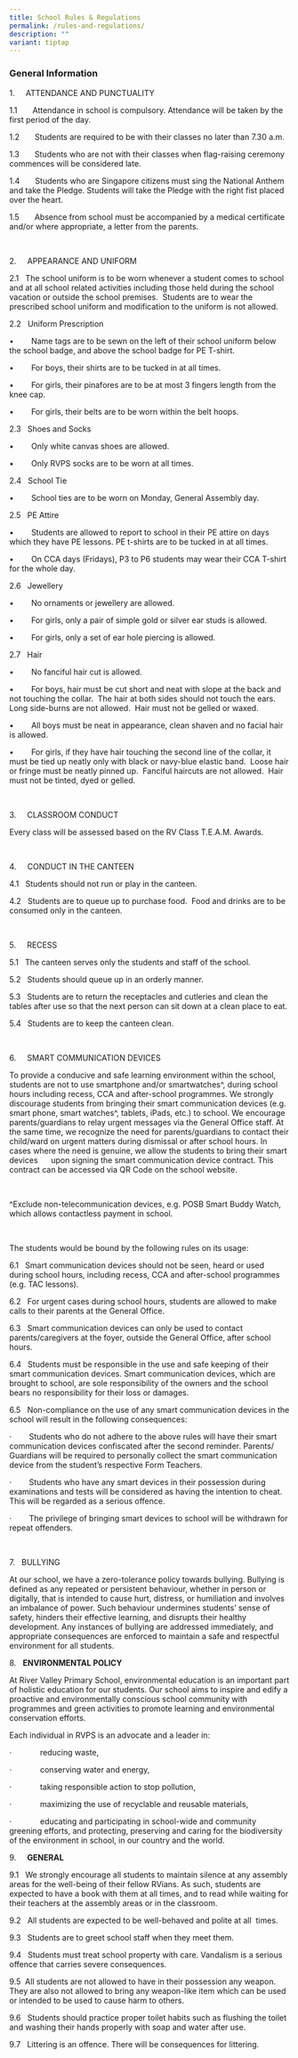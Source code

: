 ```yaml
---
title: School Rules & Regulations
permalink: /rules-and-regulations/
description: ""
variant: tiptap
---
```

<h3><strong>General Information</strong></h3>
<p></p>
<p>1.&nbsp;&nbsp;&nbsp;&nbsp; ATTENDANCE AND PUNCTUALITY</p>
<p>1.1&nbsp;&nbsp;&nbsp;&nbsp;&nbsp;&nbsp; Attendance in school is compulsory.
Attendance will be taken by the first period of the day.</p>
<p>1.2&nbsp;&nbsp;&nbsp;&nbsp;&nbsp;&nbsp; Students are required to be with
their classes no later than 7.30 a.m.</p>
<p>1.3&nbsp;&nbsp;&nbsp;&nbsp;&nbsp;&nbsp; Students who are not with their
classes when flag-raising ceremony commences will be considered late.</p>
<p>1.4&nbsp;&nbsp;&nbsp;&nbsp;&nbsp;&nbsp; Students who are Singapore citizens
must sing the National Anthem and take the Pledge. Students will take the
Pledge with the right fist placed over the heart.</p>
<p>1.5&nbsp;&nbsp;&nbsp;&nbsp;&nbsp;&nbsp; Absence from school must be accompanied
by a medical certificate and/or where appropriate, a letter from the parents.</p>
<p>&nbsp;</p>
<p>2.&nbsp;&nbsp;&nbsp;&nbsp; APPEARANCE AND UNIFORM</p>
<p>2.1&nbsp;&nbsp; The school uniform is to be worn whenever a student comes
to school and at all school related activities including those held during
the school vacation or outside the school premises.&nbsp; Students are
to wear the prescribed school uniform and modification to the uniform is
not allowed.</p>
<p>2.2&nbsp;&nbsp; Uniform Prescription</p>
<p>•&nbsp;&nbsp;&nbsp;&nbsp;&nbsp;&nbsp;&nbsp; Name tags are to be sewn on
the left of their school uniform below the school badge, and above the
school badge for PE T-shirt.</p>
<p>•&nbsp;&nbsp;&nbsp;&nbsp;&nbsp;&nbsp;&nbsp; For boys, their shirts are
to be tucked in at all times.</p>
<p>•&nbsp;&nbsp;&nbsp;&nbsp;&nbsp;&nbsp;&nbsp; For girls, their pinafores
are to be at most 3 fingers length from the knee cap.</p>
<p>•&nbsp;&nbsp;&nbsp;&nbsp;&nbsp;&nbsp;&nbsp; For girls, their belts are
to be worn within the belt hoops.</p>
<p>2.3&nbsp;&nbsp; Shoes and Socks</p>
<p>•&nbsp;&nbsp;&nbsp;&nbsp;&nbsp;&nbsp;&nbsp; Only white canvas shoes are
allowed.</p>
<p>•&nbsp;&nbsp;&nbsp;&nbsp;&nbsp;&nbsp;&nbsp; Only RVPS socks are to be
worn at all times.</p>
<p>2.4&nbsp;&nbsp; School Tie</p>
<p>•&nbsp;&nbsp;&nbsp;&nbsp;&nbsp;&nbsp;&nbsp; School ties are to be worn
on Monday, General Assembly day.</p>
<p>2.5&nbsp;&nbsp; PE Attire</p>
<p>•&nbsp;&nbsp;&nbsp;&nbsp;&nbsp;&nbsp;&nbsp; Students are allowed to report
to school in their PE attire on days which they have PE lessons. PE t-shirts
are to be tucked in at all times.</p>
<p>•&nbsp;&nbsp;&nbsp;&nbsp;&nbsp;&nbsp;&nbsp; On CCA days (Fridays), P3
to P6 students may wear their CCA T-shirt for the whole day.</p>
<p>2.6&nbsp;&nbsp; Jewellery</p>
<p>•&nbsp;&nbsp;&nbsp;&nbsp;&nbsp;&nbsp;&nbsp; No ornaments or jewellery
are allowed.</p>
<p>•&nbsp;&nbsp;&nbsp;&nbsp;&nbsp;&nbsp;&nbsp; For girls, only a pair of
simple gold or silver ear studs is allowed.</p>
<p>•&nbsp;&nbsp;&nbsp;&nbsp;&nbsp;&nbsp;&nbsp; For girls, only a set of ear
hole piercing is allowed.</p>
<p>2.7&nbsp;&nbsp; Hair</p>
<p>•&nbsp;&nbsp;&nbsp;&nbsp;&nbsp;&nbsp;&nbsp; No fanciful hair cut is allowed.</p>
<p>•&nbsp;&nbsp;&nbsp;&nbsp;&nbsp;&nbsp;&nbsp; For boys, hair must be cut
short and neat with slope at the back and not touching the collar.&nbsp;
The hair at both sides should not touch the ears.&nbsp; Long side-burns
are not allowed.&nbsp; Hair must not be gelled or waxed.</p>
<p>•&nbsp;&nbsp;&nbsp;&nbsp;&nbsp;&nbsp;&nbsp; All boys must be neat in appearance,
clean shaven and no facial hair is allowed.</p>
<p>•&nbsp;&nbsp;&nbsp;&nbsp;&nbsp;&nbsp;&nbsp; For girls, if they have hair
touching the second line of the collar, it must be tied up neatly only
with black or navy-blue elastic band.&nbsp; Loose hair or fringe must be
neatly pinned up.&nbsp; Fanciful haircuts are not allowed.&nbsp; Hair must
not be tinted, dyed or gelled.</p>
<p>&nbsp;</p>
<p>3.&nbsp;&nbsp;&nbsp;&nbsp; CLASSROOM CONDUCT</p>
<p>Every class will be assessed based on the RV Class T.E.A.M. Awards.</p>
<p>&nbsp;</p>
<p>4.&nbsp;&nbsp;&nbsp;&nbsp; CONDUCT IN THE CANTEEN</p>
<p>4.1&nbsp;&nbsp; Students should not run or play in the canteen.</p>
<p>4.2&nbsp;&nbsp; Students are to queue up to purchase food.&nbsp; Food
and drinks are to be consumed only in the canteen.</p>
<p>&nbsp;</p>
<p>5.&nbsp;&nbsp;&nbsp;&nbsp; RECESS</p>
<p>5.1&nbsp;&nbsp; The canteen serves only the students and staff of the
school.</p>
<p>5.2&nbsp;&nbsp; Students should queue up in an orderly manner.</p>
<p>5.3&nbsp;&nbsp; Students are to return the receptacles and cutleries and
clean the tables after use so that the next person can sit down at a clean
place to eat.</p>
<p>5.4&nbsp;&nbsp; Students are to keep the canteen clean.</p>
<p>&nbsp;</p>
<p>6.&nbsp;&nbsp;&nbsp;&nbsp; SMART COMMUNICATION DEVICES</p>
<p>To provide a conducive and safe learning environment within the school,
students are not to use smartphone and/or smartwatches^, during school
hours including recess, CCA and after-school programmes. We strongly discourage
students from bringing their smart communication devices (e.g. smart phone,
smart watches^, tablets, iPads, etc.) to school. We encourage parents/guardians
to relay urgent messages via the General Office staff. At the same time,
we recognize the need for parents/guardians to contact their child/ward
on urgent matters during dismissal or after school hours. In cases where
the need is genuine, we allow the students to bring their smart devices&nbsp;&nbsp;&nbsp;&nbsp;&nbsp;
upon signing the smart communication device contract. This contract can
be accessed via QR Code on the school website.</p>
<p>&nbsp;</p>
<p>^Exclude non-telecommunication devices, e.g. POSB Smart Buddy Watch, which
allows contactless payment in school.</p>
<p>&nbsp;</p>
<p>The students would be bound by the following rules on its usage:</p>
<p>6.1&nbsp;&nbsp; Smart communication devices should not be seen, heard
or used during school hours, including recess, CCA and after-school programmes
(e.g. TAC lessons).</p>
<p>6.2&nbsp;&nbsp; For urgent cases during school hours, students are allowed
to make calls to their parents at the General Office.</p>
<p>6.3&nbsp;&nbsp; Smart communication devices can only be used to contact
parents/caregivers at the foyer, outside the General Office, after school
hours.</p>
<p>6.4&nbsp;&nbsp; Students must be responsible in the use and safe keeping
of their smart communication devices. Smart communication devices, which
are brought to school, are sole responsibility of the owners and the school
bears no responsibility for their loss or damages.</p>
<p>6.5&nbsp;&nbsp; Non-compliance on the use of any smart communication devices
in the school will result in the following consequences:</p>
<p>·&nbsp;&nbsp;&nbsp;&nbsp;&nbsp;&nbsp;&nbsp; Students who do not adhere
to the above rules will have their smart communication devices confiscated
after the second reminder. Parents/ Guardians will be required to personally
collect the smart communication device from the student’s respective Form
Teachers.</p>
<p>·&nbsp;&nbsp;&nbsp;&nbsp;&nbsp;&nbsp;&nbsp; Students who have any smart
devices in their possession during examinations and tests will be considered
as having the intention to cheat. This will be regarded as a serious offence.</p>
<p>·&nbsp;&nbsp;&nbsp;&nbsp;&nbsp;&nbsp;&nbsp; The privilege of bringing
smart devices to school will be withdrawn for repeat offenders.</p>
<p>&nbsp;</p>
<p>7.&nbsp;&nbsp; BULLYING</p>
<p>At our school, we have a zero-tolerance policy towards bullying. Bullying
is defined as any repeated or persistent behaviour, whether in person or
digitally, that is intended to cause hurt, distress, or humiliation and
involves an imbalance of power. Such behaviour undermines students’ sense
of safety, hinders their effective learning, and disrupts their healthy
development. Any instances of bullying are addressed immediately, and appropriate
consequences are enforced to maintain a safe and respectful environment
for all students.</p>
<p></p>
<p>8.&nbsp;&nbsp; <strong>ENVIRONMENTAL POLICY</strong>
</p>
<p>At River Valley Primary School, environmental education is an important
part of holistic education for our students. Our school aims to inspire
and edify a proactive and environmentally conscious school community with
programmes and green activities to promote learning and environmental conservation
efforts.</p>
<p>Each individual in RVPS is an advocate and a leader in:</p>
<p>·&nbsp;&nbsp;&nbsp;&nbsp;&nbsp;&nbsp;&nbsp;&nbsp;&nbsp;&nbsp;&nbsp;&nbsp;
reducing waste,</p>
<p>·&nbsp;&nbsp;&nbsp;&nbsp;&nbsp;&nbsp;&nbsp;&nbsp;&nbsp;&nbsp;&nbsp;&nbsp;
conserving water and energy,</p>
<p>·&nbsp;&nbsp;&nbsp;&nbsp;&nbsp;&nbsp;&nbsp;&nbsp;&nbsp;&nbsp;&nbsp;&nbsp;
taking responsible action to stop pollution,</p>
<p>·&nbsp;&nbsp;&nbsp;&nbsp;&nbsp;&nbsp;&nbsp;&nbsp;&nbsp;&nbsp;&nbsp;&nbsp;
maximizing the use of recyclable and reusable materials,</p>
<p>·&nbsp;&nbsp;&nbsp;&nbsp;&nbsp;&nbsp;&nbsp;&nbsp;&nbsp;&nbsp;&nbsp;&nbsp;
educating and participating in school-wide and community greening efforts,
and protecting, preserving and caring for the biodiversity of the environment
in school, in our country and the world.</p>
<p></p>
<p>9.&nbsp;&nbsp;&nbsp;&nbsp; <strong>GENERAL</strong>
</p>
<p>9.1&nbsp;&nbsp; We strongly encourage all students to maintain silence
at any assembly areas for the well-being of their fellow RVians. As such,
students are expected to have a book with them at all times, and to read
while waiting for their teachers at the assembly areas or in the classroom.</p>
<p>9.2&nbsp;&nbsp; All students are expected to be well-behaved and polite
at all &nbsp;times.</p>
<p>9.3&nbsp;&nbsp; Students are to greet school staff when they meet them.</p>
<p>9.4&nbsp;&nbsp; Students must treat school property with care. Vandalism
is a serious offence that carries severe consequences.</p>
<p>9.5&nbsp; All students are not allowed to have in their possession any
weapon. They are also not allowed to bring any weapon-like item which can
be used or intended to be used to cause harm to others.</p>
<p>9.6&nbsp;&nbsp; Students should practice proper toilet habits such as
flushing the toilet and washing their hands properly with soap and water
after use.</p>
<p>9.7&nbsp;&nbsp; Littering is an offence. There will be consequences for
littering.</p>
<p>&nbsp;</p>
<p></p>
<p><strong>&nbsp;</strong>
</p>